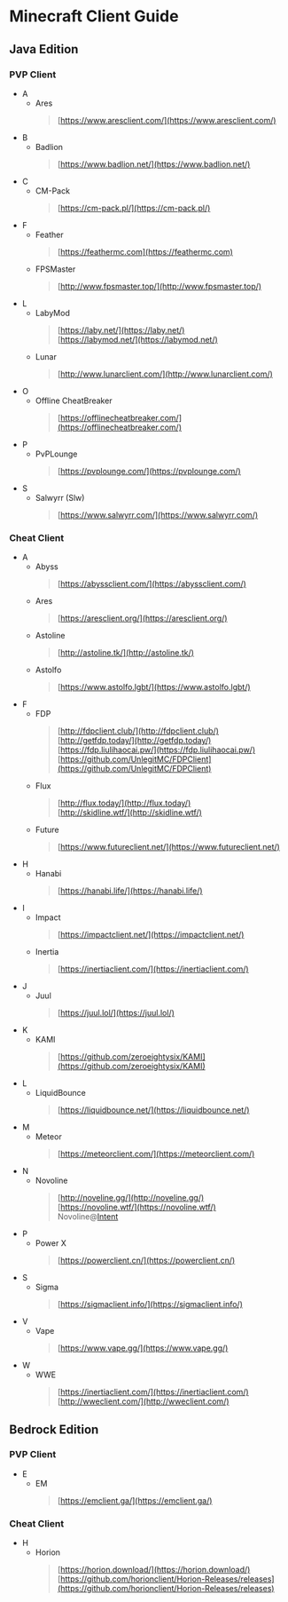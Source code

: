 # Minecraft Client Guide

## Java Edition

### PVP Client

- A
    - Ares
        > [https://www.aresclient.com/](https://www.aresclient.com/)
- B
    - Badlion
        > [https://www.badlion.net/](https://www.badlion.net/)
- C
    - CM-Pack
        > [https://cm-pack.pl/](https://cm-pack.pl/)
- F
    - Feather
        > [https://feathermc.com](https://feathermc.com)
    - FPSMaster
        > [http://www.fpsmaster.top/](http://www.fpsmaster.top/)
- L
    - LabyMod
        > [https://laby.net/](https://laby.net/)  
        > [https://labymod.net/](https://labymod.net/)
    - Lunar
        > [http://www.lunarclient.com/](http://www.lunarclient.com/)
- O
    - Offline CheatBreaker
        > [https://offlinecheatbreaker.com/](https://offlinecheatbreaker.com/)
- P
    - PvPLounge
        > [https://pvplounge.com/](https://pvplounge.com/)
- S
    - Salwyrr (Slw)
        > [https://www.salwyrr.com/](https://www.salwyrr.com/)

### Cheat Client

- A
    - Abyss
        > [https://abyssclient.com/](https://abyssclient.com/)
    - Ares
        > [https://aresclient.org/](https://aresclient.org/)
    - Astoline
        > [http://astoline.tk/](http://astoline.tk/)
    - Astolfo
        > [https://www.astolfo.lgbt/](https://www.astolfo.lgbt/)
- F
    - FDP
        > [http://fdpclient.club/](http://fdpclient.club/)  
        > [http://getfdp.today/](http://getfdp.today/)  
        > [https://fdp.liulihaocai.pw/](https://fdp.liulihaocai.pw/)  
        > [https://github.com/UnlegitMC/FDPClient](https://github.com/UnlegitMC/FDPClient)
    - Flux
        > [http://flux.today/](http://flux.today/)  
        > [http://skidline.wtf/](http://skidline.wtf/)
    - Future
        > [https://www.futureclient.net/](https://www.futureclient.net/)
- H
    - Hanabi
        > [https://hanabi.life/](https://hanabi.life/)
- I
    - Impact
        > [https://impactclient.net/](https://impactclient.net/)
    - Inertia
        > [https://inertiaclient.com/](https://inertiaclient.com/)
- J
    - Juul
        > [https://juul.lol/](https://juul.lol/)
- K
    - KAMI
        > [https://github.com/zeroeightysix/KAMI](https://github.com/zeroeightysix/KAMI)
- L
    - LiquidBounce
        > [https://liquidbounce.net/](https://liquidbounce.net/)
- M
    - Meteor
        > [https://meteorclient.com/](https://meteorclient.com/)
- N
    - Novoline
        > [http://noveline.gg/](http://noveline.gg/)  
        > [https://novoline.wtf/](https://novoline.wtf/)  
        > Novoline@[Intent](https://intent.store/)
- P
    - Power X
        > [https://powerclient.cn/](https://powerclient.cn/)
- S
    - Sigma
        > [https://sigmaclient.info/](https://sigmaclient.info/)
- V
    - Vape
        > [https://www.vape.gg/](https://www.vape.gg/)
- W
    - WWE
        > [https://inertiaclient.com/](https://inertiaclient.com/)  
        > [http://wweclient.com/](http://wweclient.com/)


## Bedrock Edition

### PVP Client

- E
    - EM
        > [https://emclient.ga/](https://emclient.ga/) 

### Cheat Client

- H
    - Horion
        > [https://horion.download/](https://horion.download/)  
        > [https://github.com/horionclient/Horion-Releases/releases](https://github.com/horionclient/Horion-Releases/releases)
